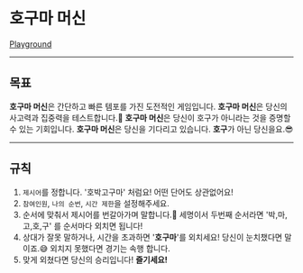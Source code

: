 # 호구마 머신

[Playground](https://1sonjm.github.io/HoGuMa_Machine/)

---

## 목표

**호구마 머신**은 간단하고 빠른 템포를 가진 도전적인 게임입니다.
**호구마 머신**은 당신의 사고력과 집중력을 테스트합니다.🤪
**호구마 머신**은 당신이 호구가 아니라는 것을 증명할 수 있는 기회입니다.
**호구마 머신**은 당신을 기다리고 있습니다.
**호구**가 아닌 당신을요.😎

---

## 규칙

1. ```제시어```를 정합니다. '호박고구마' 처럼요! 어떤 단어도 상관없어요!</li>
2. ```참여인원```, ```나의 순번```, ```시간 제한```을 설정해주세요.</li>
3. 순서에 맞춰서 제시어를 번갈아가며 말합니다.🥵 세명이서 두번째 순서라면 '박,마,고,호,구' 를 순서마다 외치면 됩니다!
4. 상대가 잘못 말하거나, 시간을 초과하면 '**호구마**'를 외치세요! 당신이 눈치챘다면 말이죠.😅 외치지 못했다면 경기는 속행 합니다.
5. 맞게 외쳤다면 당신의 승리입니다! **즐기세요!**
